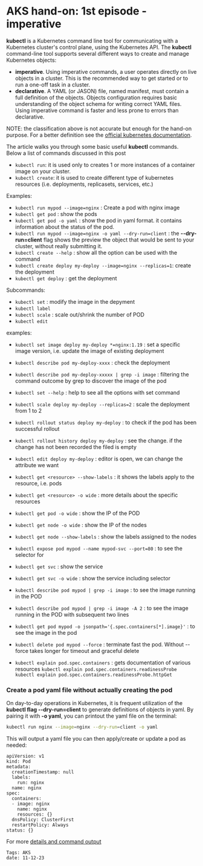 
<properties
pageTitle= 'AKS hand-on: 1st episode - imperative'
description= "AKS hand-on: 1st episode - imperative"
services="AKS"
documentationCenter="https://github.com/fabferri/"
authors="fabferri"
editor="fabferri"/>

<tags
   ms.service="AKS"
   ms.devlang="AKS"
   ms.topic="article"
   ms.tgt_pltfrm="AKS"
   ms.workload="AKS"
   ms.date="19/12/2023"
   ms.author="fabferri" />

# AKS hand-on: 1st episode - imperative

**kubectl** is a Kubernetes command line tool for communicating with a Kubernetes cluster's control plane, using the Kubernetes API.
The **kubectl** command-line tool supports several different ways to create and manage Kubernetes objects:
- **imperative**. Using imperative commands, a user operates directly on live objects in a cluster. This is the recommended way to get started or to run a one-off task in a cluster. 
- **declarative**. A YAML (or JASON) file, named manifest, must contain a full definition of the objects. Objects configuration requires basic understanding of the object schema for writing correct YAML files.
Using imperative command is faster and less prone to errors than declarative. <br>

NOTE: the classification above is not accurate but enough for the hand-on purpose. For a better definition see the [official kubernetes documentation](https://kubernetes.io/).

The article walks you through some basic useful **kubectl** commands. <br>
Below a list of commands discussed in this post
- `kubectl run`: it is used only to creates 1 or more instances of a container image on your cluster.
- `kubectl create`: it is used to create different type of kubernetes resources (i.e. deployments, replicasets, services, etc.)

Examples: <br>
- `kubectl run mypod --image=nginx` : Create a pod with nginx image
- `kubectl get pod` : show the pods
- `kubectl get pod -o yaml` : show the pod in yaml format. it contains information about the status of the pod.
- `kubectl run mypod --image=nginx -o yaml --dry-run=client` : the **--dry-run=client** flag shows the preview the object that would be sent to your cluster, without really submitting it.
- `kubectl create --help` : show all the option can be used with the command
- `kubectl create deploy my-deploy --image=nginx --replicas=1`: create the deployment
- `kubectl get deploy` : get the deployment

Subcommands: <br>
- `kubectl set` : modify the image in the depyment
- `kubectl label`
- `kubectl scale` : scale out/shrink the number of POD
- `kubectl edit`

examples: <br>
- `kubectl set image deploy my-deploy *=nginx:1.19` : set a specific image version, i.e. update the image of existing deployment <br>
- `kubectl describe pod my-deploy-xxxx`  : check the deployment
- `kubectl describe pod my-deploy-xxxxx | grep -i image` : filtering the command outcome by grep to discover the image of the pod
- `kubectl set --help` : help to see all the options with set command

- `kubectl scale deploy my-deploy --replicas=2` : scale the deployment from 1 to 2
- `kubectl rollout status deploy my-deploy` : to check if the pod has been successful rollout
- `kubectl rollout history deploy my-deploy` : see the change. if the change has not been recorded the filed is empty
- `kubectl edit deploy my-deploy` : editor is open, we can change the attribute we want

- `kubectl get <resource> --show-labels` : it shows the labels apply to the resource, i.e. pods
- `kubectl get <resource> -o wide` : more details about the specific resources

- `kubectl get pod -o wide`   : show the IP of the POD
- `kubectl get node -o wide`  : show the IP of the nodes
- `kubectl get node --show-labels` : show the labels assigned to the nodes
- `kubectl expose pod mypod --name mypod-svc --port=80`    : to see the selector for 
- `kubectl get svc`  : show the service
- `kubectl get svc -o wide` : show the service including selector
- `kubectl describe pod mypod | grep -i image` : to see the image running in the POD
- `kubectl describe pod mypod | grep -i image -A 2` : to see the image running in the POD with subsequent two lines
- `kubectl get pod mypod -o jsonpath='{.spec.containers[*].image}'` : to see the image in the pod
- `kubectl delete pod mypod --force`   : terminate fast the pod. Without --force takes longer for timeout and graceful delete
- `kubectl explain pod.spec.containers` : gets documentation of various resources
   `kubectl explain pod.spec.containers.readinessProbe` <br>
   `kubectl explain pod.spec.containers.readinessProbe.httpGet` <br>



### Create a pod yaml file without actually creating the pod
On day-to-day operations in Kubernetes, it is frequent utilization of the **kubectl flag --dry-run=client** to generate definitions of objects in yaml. By pairing it with **-o yaml**, you can printout the yaml file on the terminal:
```bash
kubectl run nginx --image=nginx --dry-run=client -o yaml
```
This will output a yaml file you can then apply/create or update a pod as needed:
```
apiVersion: v1
kind: Pod
metadata:
  creationTimestamp: null
  labels:
    run: nginx
  name: nginx
spec:
  containers:
  - image: nginx
    name: nginx
    resources: {}
  dnsPolicy: ClusterFirst
  restartPolicy: Always
status: {}
```

For more [details and command output](./show-commands.md)





`Tags: AKS` <br>
`date: 11-12-23`

